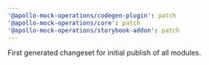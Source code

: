 ```yaml
---
'@apollo-mock-operations/codegen-plugin': patch
'@apollo-mock-operations/core': patch
'@apollo-mock-operations/storybook-addon': patch
---
```


First generated changeset for initial publish of all modules.
